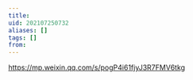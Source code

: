 ```yaml
---
title: 
uid: 202107250732
aliases: []
tags: []
from: 
---
```


https://mp.weixin.qq.com/s/pogP4i61fjyJ3R7FMV6tkg